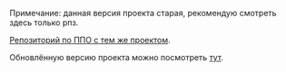 Примечание: данная версия проекта старая, рекомендую смотреть здесь только рпз.
 
[Репозиторий по ППО с тем же проектом](https://github.com/XuTpoKoT/bmstu-sem6-sd).

Обновлённую версию проекта можно посмотреть [тут](https://github.com/XuTpoKoT/music-shop).
